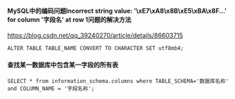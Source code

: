 #### MySQL中的编码问题Incorrect string value: '\xE7\xA8\x8B\xE5\xBA\x8F...' for column '字段名' at row 1问题的解决方法
<https://blog.csdn.net/qq_39240270/article/details/86603715>

```mysql
ALTER TABLE TABLE_NAME CONVERT TO CHARACTER SET utf8mb4;
```


#### 查找某一数据库中包含某一字段的所有表

```mysql
SELECT * from information_schema.columns where TABLE_SCHEMA='数据库名称' and COLUMN_NAME = '字段名称';
```